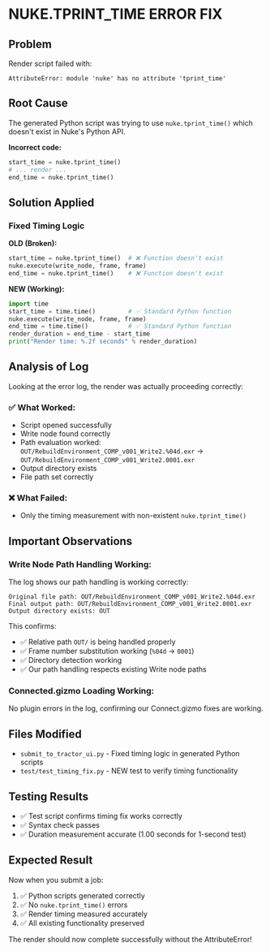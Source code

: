 # NUKE.TPRINT_TIME ERROR FIX

## Problem
Render script failed with:
```
AttributeError: module 'nuke' has no attribute 'tprint_time'
```

## Root Cause
The generated Python script was trying to use `nuke.tprint_time()` which doesn't exist in Nuke's Python API.

**Incorrect code:**
```python
start_time = nuke.tprint_time()
# ... render ...
end_time = nuke.tprint_time()
```

## Solution Applied

### Fixed Timing Logic
**OLD (Broken):**
```python
start_time = nuke.tprint_time()  # ❌ Function doesn't exist
nuke.execute(write_node, frame, frame)
end_time = nuke.tprint_time()    # ❌ Function doesn't exist
```

**NEW (Working):**
```python
import time
start_time = time.time()         # ✅ Standard Python function
nuke.execute(write_node, frame, frame)
end_time = time.time()           # ✅ Standard Python function
render_duration = end_time - start_time
print("Render time: %.2f seconds" % render_duration)
```

## Analysis of Log

Looking at the error log, the render was actually proceeding correctly:

### ✅ **What Worked:**
- Script opened successfully
- Write node found correctly
- Path evaluation worked: `OUT/RebuildEnvironment_COMP_v001_Write2.%04d.exr` → `OUT/RebuildEnvironment_COMP_v001_Write2.0001.exr`
- Output directory exists
- File path set correctly

### ❌ **What Failed:**
- Only the timing measurement with non-existent `nuke.tprint_time()`

## Important Observations

### **Write Node Path Handling Working:**
The log shows our path handling is working correctly:
```
Original file path: OUT/RebuildEnvironment_COMP_v001_Write2.%04d.exr
Final output path: OUT/RebuildEnvironment_COMP_v001_Write2.0001.exr
Output directory exists: OUT
```

This confirms:
- ✅ Relative path `OUT/` is being handled properly
- ✅ Frame number substitution working (`%04d` → `0001`)
- ✅ Directory detection working
- ✅ Our path handling respects existing Write node paths

### **Connected.gizmo Loading Working:**
No plugin errors in the log, confirming our Connect.gizmo fixes are working.

## Files Modified
- `submit_to_tractor_ui.py` - Fixed timing logic in generated Python scripts
- `test/test_timing_fix.py` - NEW test to verify timing functionality

## Testing Results
- ✅ Test script confirms timing fix works correctly
- ✅ Syntax check passes
- ✅ Duration measurement accurate (1.00 seconds for 1-second test)

## Expected Result
Now when you submit a job:
1. ✅ Python scripts generated correctly
2. ✅ No `nuke.tprint_time()` errors
3. ✅ Render timing measured accurately
4. ✅ All existing functionality preserved

The render should now complete successfully without the AttributeError!

